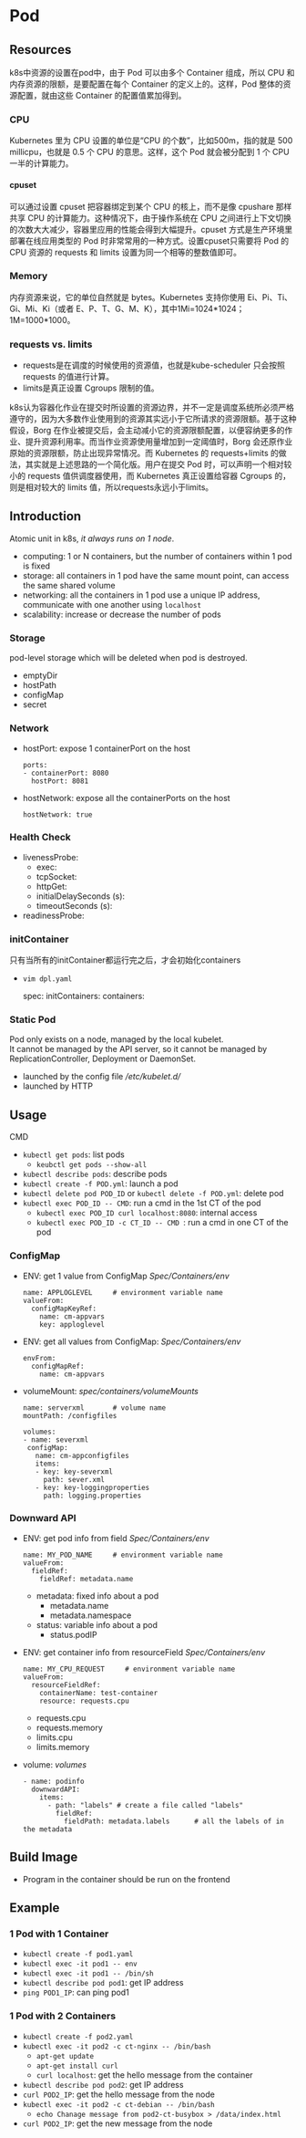 # Pod





## Resources

k8s中资源的设置在pod中，由于 Pod 可以由多个 Container 组成，所以 CPU 和内存资源的限额，是要配置在每个 Container 的定义上的。这样，Pod 整体的资源配置，就由这些 Container 的配置值累加得到。

### CPU

Kubernetes 里为 CPU 设置的单位是“CPU 的个数”，比如500m，指的就是 500 millicpu，也就是 0.5 个 CPU 的意思。这样，这个 Pod 就会被分配到 1 个 CPU 一半的计算能力。

#### cpuset

可以通过设置 cpuset 把容器绑定到某个 CPU 的核上，而不是像 cpushare 那样共享 CPU 的计算能力。这种情况下，由于操作系统在 CPU 之间进行上下文切换的次数大大减少，容器里应用的性能会得到大幅提升。cpuset 方式是生产环境里部署在线应用类型的 Pod 时非常常用的一种方式。设置cpuset只需要将 Pod 的 CPU 资源的 requests 和 limits 设置为同一个相等的整数值即可。

### Memory

内存资源来说，它的单位自然就是 bytes。Kubernetes 支持你使用 Ei、Pi、Ti、Gi、Mi、Ki（或者 E、P、T、G、M、K），其中1Mi=1024\*1024；1M=1000\*1000。

### requests vs. limits

- requests是在调度的时候使用的资源值，也就是kube-scheduler 只会按照 requests 的值进行计算。
- limits是真正设置 Cgroups 限制的值。

k8s认为容器化作业在提交时所设置的资源边界，并不一定是调度系统所必须严格遵守的，因为大多数作业使用到的资源其实远小于它所请求的资源限额。基于这种假设，Borg 在作业被提交后，会主动减小它的资源限额配置，以便容纳更多的作业、提升资源利用率。而当作业资源使用量增加到一定阈值时，Borg 会还原作业原始的资源限额，防止出现异常情况。而 Kubernetes 的 requests+limits 的做法，其实就是上述思路的一个简化版。用户在提交 Pod 时，可以声明一个相对较小的 requests 值供调度器使用，而 Kubernetes 真正设置给容器 Cgroups 的，则是相对较大的 limits 值，所以requests永远小于limits。



## Introduction
Atomic unit in k8s, *it always runs on 1 node*.
- computing: 1 or N containers, but the number of containers within 1 pod is fixed
- storage: all containers in 1 pod have the same mount point, can access the same shared volume
- networking: all the containers in 1 pod use a unique IP address, communicate with one another using `localhost`
- scalability: increase or decrease the number of pods

### Storage
pod-level storage which will be deleted when pod is destroyed.  
- emptyDir
- hostPath
- configMap
- secret

### Network
- hostPort: expose 1 containerPort on the host

      ports: 
      - containerPort: 8080
        hostPort: 8081

- hostNetwork: expose all the containerPorts on the host

      hostNetwork: true

### Health Check
- livenessProbe:
  - exec:
  - tcpSocket:
  - httpGet:
  - initialDelaySeconds (s):
  - timeoutSeconds (s): 
- readinessProbe: 

### initContainer
只有当所有的initContainer都运行完之后，才会初始化containers
- `vim dpl.yaml`

    spec:
      initContainers:
      containers:

### Static Pod
Pod only exists on a node, managed by the local kubelet.  
It cannot be managed by the API server, so it cannot be managed by ReplicationController, Deployment or DaemonSet.
- launched by the config file */etc/kubelet.d/*
- launched by HTTP 

## Usage
CMD
- `kubectl get pods`: list pods
  - `keubctl get pods --show-all`
- `kubectl describe pods`: describe pods
- `kubectl create -f POD.yml`: launch a pod
- `kubectl delete pod POD_ID` or `kubectl delete -f POD.yml`: delete pod
- `kubectl exec POD_ID -- CMD`: run a cmd in the 1st CT of the pod
  - `kubectl exec POD_ID curl localhost:8080`: internal access
  - `kubectl exec POD_ID -c CT_ID -- CMD `: run a cmd in one CT of the pod

### ConfigMap
- ENV: get 1 value from ConfigMap *Spec/Containers/env*

      name: APPLOGLEVEL     # environment variable name
      valueFrom: 
        configMapKeyRef: 
          name: cm-appvars
          key: apploglevel

- ENV: get all values from ConfigMap: *Spec/Containers/env*

      envFrom: 
        configMapRef: 
          name: cm-appvars

- volumeMount: *spec/containers/volumeMounts*

      name: serverxml       # volume name
      mountPath: /configfiles
      
      volumes: 
      - name: severxml
       configMap: 
         name: cm-appconfigfiles
         items: 
         - key: key-severxml
           path: sever.xml
         - key: key-loggingproperties
           path: logging.properties


### Downward API
- ENV: get pod info from field *Spec/Containers/env*

      name: MY_POD_NAME     # environment variable name
      valueFrom: 
        fieldRef: 
          fieldRef: metadata.name
  
  - metadata: fixed info about a pod 
    - metadata.name
    - metadata.namespace 
  - status: variable info about a pod
    - status.podIP

- ENV: get container info from resourceField *Spec/Containers/env*

      name: MY_CPU_REQUEST     # environment variable name
      valueFrom: 
        resourceFieldRef: 
          containerName: test-container
          resource: requests.cpu
  - requests.cpu
  - requests.memory
  - limits.cpu
  - limits.memory  
- volume: *volumes*

      - name: podinfo
        downwardAPI:
          items: 
            - path: "labels" # create a file called "labels"
              fieldRef: 
                fieldPath: metadata.labels      # all the labels of in the metadata
  
## Build Image
- Program in the container should be run on the frontend


## Example
### 1 Pod with 1 Container
- `kubectl create -f pod1.yaml`
- `kubectl exec -it pod1 -- env`
- `kubectl exec -it pod1 -- /bin/sh`
- `kubectl describe pod pod1`: get IP address
- `ping POD1_IP`: can ping pod1

### 1 Pod with 2 Containers
- `kubectl create -f pod2.yaml`
- `kubectl exec -it pod2 -c ct-nginx -- /bin/bash`
  - `apt-get update`
  - `apt-get install curl`
  - `curl localhost`: get the hello message from the container
- `kubectl describe pod pod2`: get IP address
- `curl POD2_IP`: get the hello message from the node
- `kubectl exec -it pod2 -c ct-debian -- /bin/bash`
  - `echo Chanage message from pod2-ct-busybox > /data/index.html `
- `curl POD2_IP`: get the new message from the node
